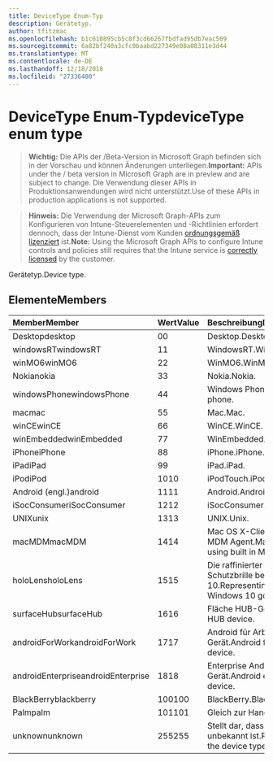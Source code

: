 ```yaml
---
title: DeviceType Enum-Typ
description: Gerätetyp.
author: tfitzmac
ms.openlocfilehash: b1c610895cb5c8f3cd66267fbdfad95db7eac509
ms.sourcegitcommit: 6a82bf240a3cfc0baabd227349e08a08311e3d44
ms.translationtype: MT
ms.contentlocale: de-DE
ms.lasthandoff: 12/18/2018
ms.locfileid: "27336400"
---
```

# <a name="devicetype-enum-type"></a><span data-ttu-id="7d078-103">DeviceType Enum-Typ</span><span class="sxs-lookup"><span data-stu-id="7d078-103">deviceType enum type</span></span>

> <span data-ttu-id="7d078-104">**Wichtig:** Die APIs der /Beta-Version in Microsoft Graph befinden sich in der Vorschau und können Änderungen unterliegen.</span><span class="sxs-lookup"><span data-stu-id="7d078-104">**Important:** APIs under the / beta version in Microsoft Graph are in preview and are subject to change.</span></span> <span data-ttu-id="7d078-105">Die Verwendung dieser APIs in Produktionsanwendungen wird nicht unterstützt.</span><span class="sxs-lookup"><span data-stu-id="7d078-105">Use of these APIs in production applications is not supported.</span></span>

> <span data-ttu-id="7d078-106">**Hinweis:** Die Verwendung der Microsoft Graph-APIs zum Konfigurieren von Intune-Steuerelementen und -Richtlinien erfordert dennoch, dass der Intune-Dienst vom Kunden [ordnungsgemäß lizenziert](https://go.microsoft.com/fwlink/?linkid=839381) ist.</span><span class="sxs-lookup"><span data-stu-id="7d078-106">**Note:** Using the Microsoft Graph APIs to configure Intune controls and policies still requires that the Intune service is [correctly licensed](https://go.microsoft.com/fwlink/?linkid=839381) by the customer.</span></span>

<span data-ttu-id="7d078-107">Gerätetyp.</span><span class="sxs-lookup"><span data-stu-id="7d078-107">Device type.</span></span>
## <a name="members"></a><span data-ttu-id="7d078-108">Elemente</span><span class="sxs-lookup"><span data-stu-id="7d078-108">Members</span></span>
|<span data-ttu-id="7d078-109">Member</span><span class="sxs-lookup"><span data-stu-id="7d078-109">Member</span></span>|<span data-ttu-id="7d078-110">Wert</span><span class="sxs-lookup"><span data-stu-id="7d078-110">Value</span></span>|<span data-ttu-id="7d078-111">Beschreibung</span><span class="sxs-lookup"><span data-stu-id="7d078-111">Description</span></span>|
|:---|:---|:---|
|<span data-ttu-id="7d078-112">Desktop</span><span class="sxs-lookup"><span data-stu-id="7d078-112">desktop</span></span>|<span data-ttu-id="7d078-113">0</span><span class="sxs-lookup"><span data-stu-id="7d078-113">0</span></span>|<span data-ttu-id="7d078-114">Desktop.</span><span class="sxs-lookup"><span data-stu-id="7d078-114">Desktop.</span></span>|
|<span data-ttu-id="7d078-115">windowsRT</span><span class="sxs-lookup"><span data-stu-id="7d078-115">windowsRT</span></span>|<span data-ttu-id="7d078-116">1</span><span class="sxs-lookup"><span data-stu-id="7d078-116">1</span></span>|<span data-ttu-id="7d078-117">WindowsRT.</span><span class="sxs-lookup"><span data-stu-id="7d078-117">WindowsRT.</span></span>|
|<span data-ttu-id="7d078-118">winMO6</span><span class="sxs-lookup"><span data-stu-id="7d078-118">winMO6</span></span>|<span data-ttu-id="7d078-119">2</span><span class="sxs-lookup"><span data-stu-id="7d078-119">2</span></span>|<span data-ttu-id="7d078-120">WinMO6.</span><span class="sxs-lookup"><span data-stu-id="7d078-120">WinMO6.</span></span>|
|<span data-ttu-id="7d078-121">Nokia</span><span class="sxs-lookup"><span data-stu-id="7d078-121">nokia</span></span>|<span data-ttu-id="7d078-122">3</span><span class="sxs-lookup"><span data-stu-id="7d078-122">3</span></span>|<span data-ttu-id="7d078-123">Nokia.</span><span class="sxs-lookup"><span data-stu-id="7d078-123">Nokia.</span></span>|
|<span data-ttu-id="7d078-124">windowsPhone</span><span class="sxs-lookup"><span data-stu-id="7d078-124">windowsPhone</span></span>|<span data-ttu-id="7d078-125">4</span><span class="sxs-lookup"><span data-stu-id="7d078-125">4</span></span>|<span data-ttu-id="7d078-126">Windows Phone.</span><span class="sxs-lookup"><span data-stu-id="7d078-126">Windows phone.</span></span>|
|<span data-ttu-id="7d078-127">mac</span><span class="sxs-lookup"><span data-stu-id="7d078-127">mac</span></span>|<span data-ttu-id="7d078-128">5</span><span class="sxs-lookup"><span data-stu-id="7d078-128">5</span></span>|<span data-ttu-id="7d078-129">Mac.</span><span class="sxs-lookup"><span data-stu-id="7d078-129">Mac.</span></span>|
|<span data-ttu-id="7d078-130">winCE</span><span class="sxs-lookup"><span data-stu-id="7d078-130">winCE</span></span>|<span data-ttu-id="7d078-131">6</span><span class="sxs-lookup"><span data-stu-id="7d078-131">6</span></span>|<span data-ttu-id="7d078-132">WinCE.</span><span class="sxs-lookup"><span data-stu-id="7d078-132">WinCE.</span></span>|
|<span data-ttu-id="7d078-133">winEmbedded</span><span class="sxs-lookup"><span data-stu-id="7d078-133">winEmbedded</span></span>|<span data-ttu-id="7d078-134">7</span><span class="sxs-lookup"><span data-stu-id="7d078-134">7</span></span>|<span data-ttu-id="7d078-135">WinEmbedded.</span><span class="sxs-lookup"><span data-stu-id="7d078-135">WinEmbedded.</span></span>|
|<span data-ttu-id="7d078-136">iPhone</span><span class="sxs-lookup"><span data-stu-id="7d078-136">iPhone</span></span>|<span data-ttu-id="7d078-137">8</span><span class="sxs-lookup"><span data-stu-id="7d078-137">8</span></span>|<span data-ttu-id="7d078-138">iPhone.</span><span class="sxs-lookup"><span data-stu-id="7d078-138">iPhone.</span></span>|
|<span data-ttu-id="7d078-139">iPad</span><span class="sxs-lookup"><span data-stu-id="7d078-139">iPad</span></span>|<span data-ttu-id="7d078-140">9</span><span class="sxs-lookup"><span data-stu-id="7d078-140">9</span></span>|<span data-ttu-id="7d078-141">iPad.</span><span class="sxs-lookup"><span data-stu-id="7d078-141">iPad.</span></span>|
|<span data-ttu-id="7d078-142">iPod</span><span class="sxs-lookup"><span data-stu-id="7d078-142">iPod</span></span>|<span data-ttu-id="7d078-143">10</span><span class="sxs-lookup"><span data-stu-id="7d078-143">10</span></span>|<span data-ttu-id="7d078-144">iPodTouch.</span><span class="sxs-lookup"><span data-stu-id="7d078-144">iPodTouch.</span></span>|
|<span data-ttu-id="7d078-145">Android (engl.)</span><span class="sxs-lookup"><span data-stu-id="7d078-145">android</span></span>|<span data-ttu-id="7d078-146">11</span><span class="sxs-lookup"><span data-stu-id="7d078-146">11</span></span>|<span data-ttu-id="7d078-147">Android.</span><span class="sxs-lookup"><span data-stu-id="7d078-147">Android.</span></span>|
|<span data-ttu-id="7d078-148">iSocConsumer</span><span class="sxs-lookup"><span data-stu-id="7d078-148">iSocConsumer</span></span>|<span data-ttu-id="7d078-149">12</span><span class="sxs-lookup"><span data-stu-id="7d078-149">12</span></span>|<span data-ttu-id="7d078-150">iSocConsumer.</span><span class="sxs-lookup"><span data-stu-id="7d078-150">iSocConsumer.</span></span>|
|<span data-ttu-id="7d078-151">UNIX</span><span class="sxs-lookup"><span data-stu-id="7d078-151">unix</span></span>|<span data-ttu-id="7d078-152">13</span><span class="sxs-lookup"><span data-stu-id="7d078-152">13</span></span>|<span data-ttu-id="7d078-153">UNIX.</span><span class="sxs-lookup"><span data-stu-id="7d078-153">Unix.</span></span>|
|<span data-ttu-id="7d078-154">macMDM</span><span class="sxs-lookup"><span data-stu-id="7d078-154">macMDM</span></span>|<span data-ttu-id="7d078-155">14</span><span class="sxs-lookup"><span data-stu-id="7d078-155">14</span></span>|<span data-ttu-id="7d078-156">Mac OS X-Client mit integriert MDM Agent.</span><span class="sxs-lookup"><span data-stu-id="7d078-156">Mac OS X client using built in MDM agent.</span></span>|
|<span data-ttu-id="7d078-157">holoLens</span><span class="sxs-lookup"><span data-stu-id="7d078-157">holoLens</span></span>|<span data-ttu-id="7d078-158">15</span><span class="sxs-lookup"><span data-stu-id="7d078-158">15</span></span>|<span data-ttu-id="7d078-159">Die raffinierter darstellt Schutzbrille beim Windows 10.</span><span class="sxs-lookup"><span data-stu-id="7d078-159">Representing the fancy Windows 10 goggles.</span></span>|
|<span data-ttu-id="7d078-160">surfaceHub</span><span class="sxs-lookup"><span data-stu-id="7d078-160">surfaceHub</span></span>|<span data-ttu-id="7d078-161">16</span><span class="sxs-lookup"><span data-stu-id="7d078-161">16</span></span>|<span data-ttu-id="7d078-162">Fläche HUB-Gerät.</span><span class="sxs-lookup"><span data-stu-id="7d078-162">Surface HUB device.</span></span>|
|<span data-ttu-id="7d078-163">androidForWork</span><span class="sxs-lookup"><span data-stu-id="7d078-163">androidForWork</span></span>|<span data-ttu-id="7d078-164">17</span><span class="sxs-lookup"><span data-stu-id="7d078-164">17</span></span>|<span data-ttu-id="7d078-165">Android für Arbeit Gerät.</span><span class="sxs-lookup"><span data-stu-id="7d078-165">Android for work device.</span></span>|
|<span data-ttu-id="7d078-166">androidEnterprise</span><span class="sxs-lookup"><span data-stu-id="7d078-166">androidEnterprise</span></span>|<span data-ttu-id="7d078-167">18</span><span class="sxs-lookup"><span data-stu-id="7d078-167">18</span></span>|<span data-ttu-id="7d078-168">Enterprise Android-Gerät.</span><span class="sxs-lookup"><span data-stu-id="7d078-168">Android enterprise device.</span></span>|
|<span data-ttu-id="7d078-169">BlackBerry</span><span class="sxs-lookup"><span data-stu-id="7d078-169">blackberry</span></span>|<span data-ttu-id="7d078-170">100</span><span class="sxs-lookup"><span data-stu-id="7d078-170">100</span></span>|<span data-ttu-id="7d078-171">BlackBerry.</span><span class="sxs-lookup"><span data-stu-id="7d078-171">Blackberry.</span></span>|
|<span data-ttu-id="7d078-172">Palm</span><span class="sxs-lookup"><span data-stu-id="7d078-172">palm</span></span>|<span data-ttu-id="7d078-173">101</span><span class="sxs-lookup"><span data-stu-id="7d078-173">101</span></span>|<span data-ttu-id="7d078-174">Gleich zur Hand.</span><span class="sxs-lookup"><span data-stu-id="7d078-174">Palm.</span></span>|
|<span data-ttu-id="7d078-175">unknown</span><span class="sxs-lookup"><span data-stu-id="7d078-175">unknown</span></span>|<span data-ttu-id="7d078-176">255</span><span class="sxs-lookup"><span data-stu-id="7d078-176">255</span></span>|<span data-ttu-id="7d078-177">Stellt dar, dass der Gerätetyp unbekannt ist.</span><span class="sxs-lookup"><span data-stu-id="7d078-177">Represents that the device type is unknown.</span></span>|





